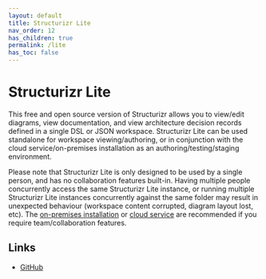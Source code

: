 ```yaml
---
layout: default
title: Structurizr Lite
nav_order: 12
has_children: true
permalink: /lite
has_toc: false
---
```


# Structurizr Lite

This free and open source version of Structurizr allows you to view/edit diagrams, view documentation, and view architecture decision records defined in a single DSL or JSON workspace.
Structurizr Lite can be used standalone for workspace viewing/authoring, or in conjunction with the cloud service/on-premises installation as an authoring/testing/staging environment.

Please note that Structurizr Lite is only designed to be used by a single person, and has no collaboration features built-in.
Having multiple people concurrently access the same Structurizr Lite instance, or running multiple Structurizr Lite instances concurrently against the same folder may result in unexpected behaviour (workspace content corrupted, diagram layout lost, etc).
The [on-premises installation](/onpremises) or [cloud service](/cloud)
are recommended if you require team/collaboration features.

## Links

- [GitHub](https://github.com/structurizr/lite)
